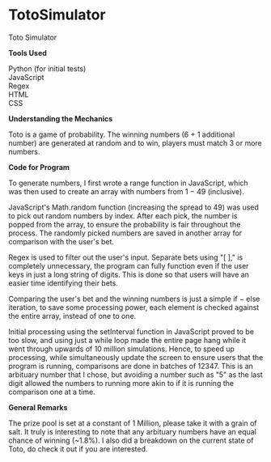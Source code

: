 # TotoSimulator
Toto Simulator

<b>Tools Used</b>

Python (for initial tests) <br>
JavaScript <br>
Regex <br>
HTML <br>
CSS <br>

<b>Understanding the Mechanics</b>

Toto is a game of probability. The winning numbers (6 + 1 additional number) are generated at random and to win, players must match 3 or more numbers.


<b>Code for Program</b>

To generate numbers, I first wrote a range function in JavaScript, which was then used to create an array with numbers from 1 − 49 (inclusive).


JavaScript's Math.random function (increasing the spread to 49) was used to pick out random numbers by index. After each pick, the number is popped from the array, to ensure the probability is fair throughout the process. The randomly picked numbers are saved in another array for comparison with the user's bet.


Regex is used to filter out the user's input. Separate bets using "[ ]," is completely unnecessary, the program can fully function even if the user keys in just a long string of digits. This is done so that users will have an easier time identifying their bets.


Comparing the user's bet and the winning numbers is just a simple if − else iteration, to save some processing power, each element is checked against the entire array, instead of one to one.


Initial processing using the setInterval function in JavaScript proved to be too slow, and using just a while loop made the entire page hang while it went through upwards of 10 million simulations. Hence, to speed up processing, while simultaneously update the screen to ensure users that the program is running, comparisons are done in batches of 12347. This is an arbituary number that I chose, but avoiding a number such as "5" as the last digit allowed the numbers to running more akin to if it is running the comparison one at a time.


<b>General Remarks</b>

The prize pool is set at a constant of 1 Million, please take it with a grain of salt. It truly is interesting to note that any arbituary numbers have an equal chance of winning (~1.8%). I also did a breakdown on the current state of Toto, do check it out if you are interested.
